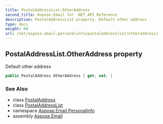 ```yaml
---
title: PostalAddressList.OtherAddress
second_title: Aspose.Email for .NET API Reference
description: PostalAddressList property. Default other address
type: docs
weight: 60
url: /net/aspose.email.personalinfo/postaladdresslist/otheraddress/
---
```

## PostalAddressList.OtherAddress property

Default other address

```csharp
public PostalAddress OtherAddress { get; set; }
```

### See Also

* class [PostalAddress](../../postaladdress/)
* class [PostalAddressList](../)
* namespace [Aspose.Email.PersonalInfo](../../postaladdresslist/)
* assembly [Aspose.Email](../../../)


